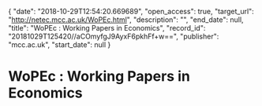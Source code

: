{
  "date": "2018-10-29T12:54:20.669689", 
  "open_access": true, 
  "target_url": "http://netec.mcc.ac.uk/WoPEc.html", 
  "description": "", 
  "end_date": null, 
  "title": "WoPEc : Working Papers in Economics", 
  "record_id": "20181029T125420//aCOmyfgJ9AyxF6pkhFf+w==", 
  "publisher": "mcc.ac.uk", 
  "start_date": null
}

# WoPEc : Working Papers in Economics


